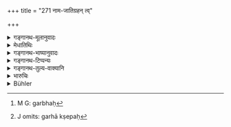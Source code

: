 +++
title = "271 नाम-जातिग्रहन् त्व्"

+++

<details><summary>गङ्गानथ-मूलानुवादः</summary>

If he mentions the name and caste of these men with scorn, a burning iron nail ten inches long shall be thrust into his mouth.—(271)
</details>

<details><summary>मेधातिथिः</summary>

**अभिद्रोह** आक्रोशः कुत्साबुद्धिः- "ब्राह्मणक, त्वं मा मया स्पर्धिष्टाः" । एवम् अन्यद् अपि योज्यम् । ग्रहणं **ग्रहः** । निरुपपदं नाम गृह्णाति कुत्साप्रत्यययोगेन वा- "देवदत्तक" इति । **अभिद्रोहेण** क्रोधेन, अभिद्रोहः क्रोधः गर्हा[^२०३] क्षेपः[^२०४] । न पणयेन । **निःक्षेप्यः** प्रक्षेप्यः । **शङ्कुः** कीलकः । **ज्वलन्न् अग्निना** दीप्यमानः, **अयोमयो** लोहमयः ॥ ८.२७१ ॥


[^२०४]:
     J omits: garhā kṣepaḥ


[^२०३]:
     M G: garbhaḥ
</details>

<details><summary>गङ्गानथ-भाष्यानुवादः</summary>

‘*Scorn*’—is *disrespect*, a feeling of disdain.

The words being in some such form as—‘O wretched Brāhmaṇa, do not touch me’; and so forth.

Similarly with the *name* also.

‘*Mention*’ means *uttering* the names without the proper honorific title, or accompanied by an affix signifying ‘disdain’—(‘Oh you Devadattaka’).

Or ‘*abhidroha*’ may mean *anger*.

‘*Should be thrust*’—thrown in.

‘*Nail*’—wedge.

‘*Burning*’—flaming with fire.

‘*Iron*’—made of iron.—(271)
</details>

<details><summary>गङ्गानथ-टिप्पन्यः</summary>

This verse is quoted in *Vivādaratnākara* (p. 153), which adds the following notes:—‘*Abhidroheṇa*’, in an extremely insulting manner,—‘*ayomayaḥ*’, made of iron,—‘*śaṅkuḥ*’, nail.

It is quoted in *Aparārka* (p. 809), which says that this is meant for very frequently repeated offence.
</details>

<details><summary>गङ्गानथ-तुल्य-वाक्यानि</summary>

*Viṣṇu* (5.25).—‘If a low-born man revilingly mentions the name or caste
of a superior,—an iron pin, ten inches long, shall be thrust into his mouth.’

*Nārada* (15-16.23).—‘If the Śūdra refers to the name or caste of a
superior caste in terms indicating contempt, an iron-rod, ten inches long, shall be thrust red-hot into his mouth.’
</details>

<details><summary>भारुचिः</summary>

अवचनीयैर् अभिद्रोहेणाक्रोशतः शूद्रस्यानेन प्रकारेण वध उपदिश्यते ॥ ८.२७० ॥
</details>

<details><summary>Bühler</summary>

271	If he mentions the names and castes (gati) of the (twice-born) with contumely, an iron nail, ten fingers long, shall be thrust red-hot into his mouth.
</details>
